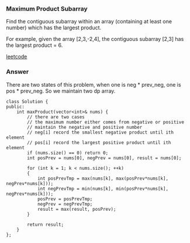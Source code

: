 ### Maximum Product Subarray
Find the contiguous subarray within an array (containing at least one number) which has the largest product.

For example, given the array [2,3,-2,4],
the contiguous subarray [2,3] has the largest product = 6.

[leetcode](https://leetcode.com/problems/maximum-product-subarray/description/)

### Answer 
There are two states of this problem, when one is neg * prev_neg, one is pos * prev_neg. So we maintain two dp array. 

	class Solution {
	public:
	    int maxProduct(vector<int>& nums) {
	        // there are two cases
	        // the maximum number either comes from negative or positive
	        // maintain the negative and positive number
	        // neg[i] record the smallest negative product until ith element
	        // pos[i] record the largest positive product until ith element
	        if (nums.size() == 0) return 0;
	        int posPrev = nums[0], negPrev = nums[0], result = nums[0];
	        
	        for (int k = 1; k < nums.size(); ++k)
	        {
	            int posPrevTmp = max(nums[k], max(posPrev*nums[k], negPrev*nums[k]));
	            int negPrevTmp = min(nums[k], min(posPrev*nums[k], negPrev*nums[k]));
	            posPrev = posPrevTmp;
	            negPrev = negPrevTmp;
	            result = max(result, posPrev);
	        }
	        
	        return result;
	    }
	};
